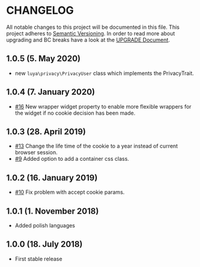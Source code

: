 # CHANGELOG

All notable changes to this project will be documented in this file. This project adheres to [Semantic Versioning](http://semver.org/).
In order to read more about upgrading and BC breaks have a look at the [UPGRADE Document](UPGRADE.md).

## 1.0.5 (5. May 2020)

+ new `luya\privacy\PrivacyUser` class which implements the PrivacyTrait.

## 1.0.4 (7. January 2020)

+ [#16](https://github.com/luyadev/luya-privacy/pull/16) New wrapper widget property to enable more flexible wrappers for the widget if no cookie decision has been made.

## 1.0.3 (28. April 2019)

+ [#13](https://github.com/luyadev/luya-privacy/issues/13) Change the life time of the cookie to a year instead of current browser session.
+ [#9](https://github.com/luyadev/luya-privacy/issues/9) Added option to add a container css class.

## 1.0.2 (16. January 2019)

+ [#10](https://github.com/luyadev/luya-privacy/issues/10) Fix problem with accept cookie params.

## 1.0.1 (1. November 2018)

+ Added polish languages

## 1.0.0 (18. July 2018)

+ First stable release
